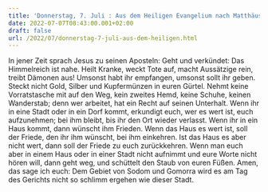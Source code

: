 ```yaml
---
title: 'Donnerstag, 7. Juli : Aus dem Heiligen Evangelium nach Matthäus - Mt 10,7-15.'
date: 2022-07-07T08:43:00.001+02:00
draft: false
url: /2022/07/donnerstag-7-juli-aus-dem-heiligen.html
---
```


In jener Zeit sprach Jesus zu seinen Aposteln: Geht und verkündet: Das Himmelreich ist nahe. Heilt Kranke, weckt Tote auf, macht Aussätzige rein, treibt Dämonen aus! Umsonst habt ihr empfangen, umsonst sollt ihr geben. Steckt nicht Gold, Silber und Kupfermünzen in euren Gürtel. Nehmt keine Vorratstasche mit auf den Weg, kein zweites Hemd, keine Schuhe, keinen Wanderstab; denn wer arbeitet, hat ein Recht auf seinen Unterhalt. Wenn ihr in eine Stadt oder in ein Dorf kommt, erkundigt euch, wer es wert ist, euch aufzunehmen; bei ihm bleibt, bis ihr den Ort wieder verlasst. Wenn ihr in ein Haus kommt, dann wünscht ihm Frieden. Wenn das Haus es wert ist, soll der Friede, den ihr ihm wünscht, bei ihm einkehren. Ist das Haus es aber nicht wert, dann soll der Friede zu euch zurückkehren. Wenn man euch aber in einem Haus oder in einer Stadt nicht aufnimmt und eure Worte nicht hören will, dann geht weg, und schüttelt den Staub von euren Füßen. Amen, das sage ich euch: Dem Gebiet von Sodom und Gomorra wird es am Tag des Gerichts nicht so schlimm ergehen wie dieser Stadt.